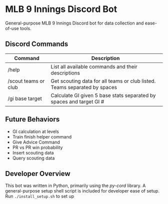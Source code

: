 # MLB 9 Innings Discord Bot

General-purpose MLB 9 Innings Discord bot for data collection and ease-of-use tools.

## Discord Commands

| Command              | Description                                                               |
|----------------------|---------------------------------------------------------------------------|
| /help                | List all available commands and their descriptions                        |
| /scout teams or club | Get scouting data for all teams or club listed. Teams separated by spaces |
| /gi base target      | Calculate GI given 5 base stats separated by spaces and target GI #       |

## Future Behaviors

- GI calculation at levels
- Train finish helper command
- Give Advice Command
- PR vs PR win probability
- Insert scouting data
- Query scouting data

## Developer Overview

This bot was written in Python, primarily using the *py-cord* library.
A general-purpose setup shell script is included for developer ease of setup. Run `./install_setup.sh` to set up

